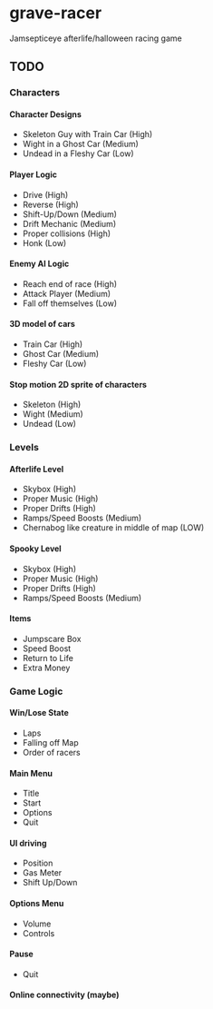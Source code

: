 # grave-racer
Jamsepticeye afterlife/halloween racing game

## TODO
### Characters
#### Character Designs
* Skeleton Guy with Train Car (High)
* Wight in a Ghost Car (Medium)
* Undead in a Fleshy Car (Low)

#### Player Logic
* Drive (High)
* Reverse (High)
* Shift-Up/Down (Medium)
* Drift Mechanic (Medium)
* Proper collisions (High)
* Honk (Low)
  
#### Enemy AI Logic
* Reach end of race (High)
* Attack Player (Medium)
* Fall off themselves (Low)
  
#### 3D model of cars
* Train Car (High)
* Ghost Car (Medium)
* Fleshy Car (Low)
  
#### Stop motion 2D sprite of characters
* Skeleton (High)
* Wight (Medium)
* Undead (Low)

### Levels
#### Afterlife Level
* Skybox (High)
* Proper Music (High)
* Proper Drifts (High)
* Ramps/Speed Boosts (Medium)
* Chernabog like creature in middle of map (LOW)
  
#### Spooky Level
* Skybox (High)
* Proper Music (High)
* Proper Drifts (High)
* Ramps/Speed Boosts (Medium)
  
#### Items
* Jumpscare Box
* Speed Boost
* Return to Life
* Extra Money

### Game Logic
#### Win/Lose State
* Laps
* Falling off Map
* Order of racers
  
#### Main Menu
* Title
* Start
* Options
* Quit
  
#### UI driving
* Position
* Gas Meter
* Shift Up/Down
  
#### Options Menu
* Volume
* Controls
  
#### Pause
* Quit
  
#### Online connectivity (maybe)
